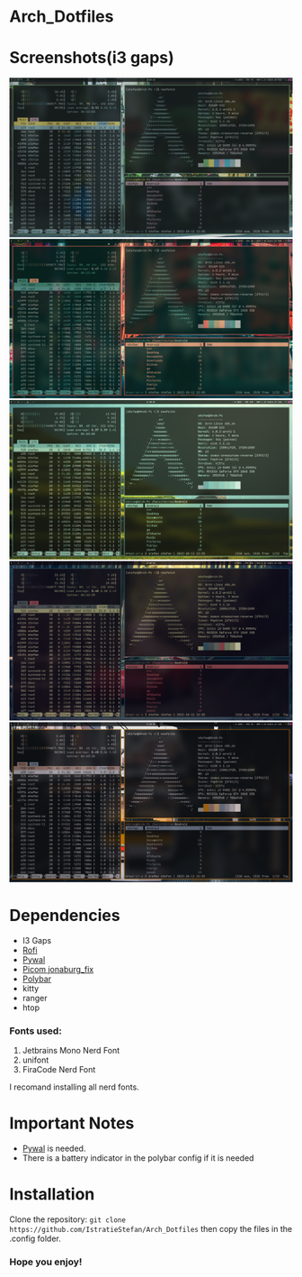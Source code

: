 # Arch_Dotfiles
# Screenshots(i3 gaps)
![alt text](https://github.com/IstratieStefan/Arch_Dotfiles/blob/master/Screenshots/1.png)
![alt text](https://github.com/IstratieStefan/Arch_Dotfiles/blob/master/Screenshots/2.png)
![alt text](https://github.com/IstratieStefan/Arch_Dotfiles/blob/master/Screenshots/3.png)
![alt text](https://github.com/IstratieStefan/Arch_Dotfiles/blob/master/Screenshots/4.png)
![alt text](https://github.com/IstratieStefan/Arch_Dotfiles/blob/master/Screenshots/5.png)
# Dependencies
- I3 Gaps
- [Rofi](https://github.com/davatorium/rofi) 
- [Pywal](https://github.com/dylanaraps/pywal) 
- [Picom jonaburg_fix](https://github.com/Arian8j2/picom-jonaburg-fix)
- [Polybar](https://github.com/polybar/polybar) 
- kitty
- ranger
- htop

### Fonts used:
1. Jetbrains Mono Nerd Font
2. unifont
3. FiraCode Nerd Font

I recomand installing all nerd fonts.
# Important Notes
- [Pywal](https://github.com/dylanaraps/pywal) is needed.
- There is a battery indicator in the polybar config if it is needed

# Installation
Clone the repository:
`git clone https://github.com/IstratieStefan/Arch_Dotfiles`
then copy the files in the .config folder.

### Hope you enjoy!
